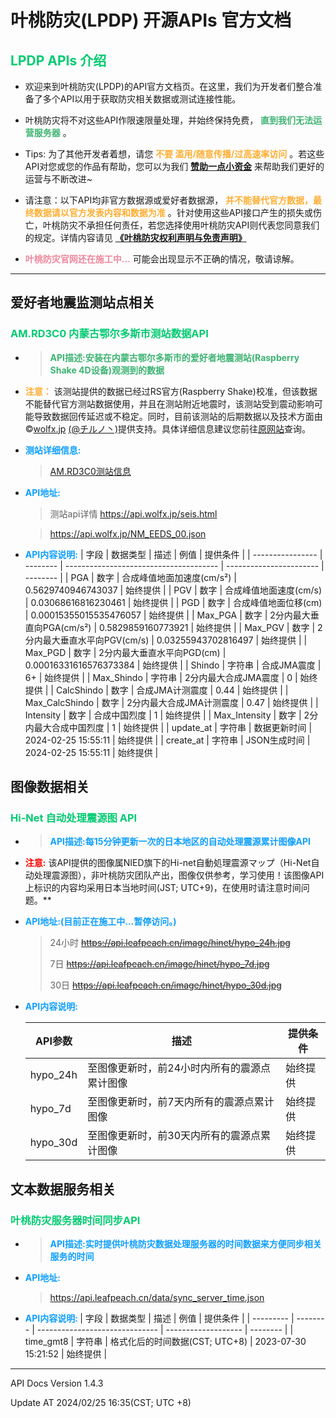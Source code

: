 # 叶桃防灾(LPDP)  开源APIs 官方文档


## <font color="\#3CB371">LPDP APIs 介绍</font>
- 欢迎来到叶桃防灾(LPDP)的API官方文档页。在这里，我们为开发者们整合准备了多个API以用于获取防灾相关数据或测试连接性能。<br>
- 叶桃防灾将不对这些API作限速限量处理，并始终保持免费， **<font color="#3CB371">直到我们无法运营服务器</font>** 。<br>

- Tips: 为了其他开发者着想，请您 **<font color="#FFAE32">不要 滥用/随意传播/过高速率访问</font>** 。若这些API对您或您的作品有帮助，您可以为我们 **[赞助一点小资金](/donate_us)** 来帮助我们更好的运营与不断改进~<br>


- 请注意：以下API均非官方数据源或爱好者数据源， **<font color="#FFAE32">并不能替代官方数据，最终数据请以官方发表内容和数据为准</font>** 。针对使用这些API接口产生的损失或伤亡，叶桃防灾不承担任何责任，若您选择使用叶桃防灾API则代表您同意我们的规定。详情内容请见 **[《叶桃防灾权利声明与免责声明》](/lpdp_statement)** <br>


- **<font color="#F0869B">叶桃防灾官网还在施工中...</font>**  可能会出现显示不正确的情况，敬请谅解。

------



## 爱好者地震监测站点相关

### <font color="\#3CB371">AM.RD3C0 内蒙古鄂尔多斯市测站数据API</font>

- >**<font color="#3CB371">API描述:安装在内蒙古鄂尔多斯市的爱好者地震测站(Raspberry Shake 4D设备)观测到的数据 </font>** </font>

- **<font color="#FFAE32">注意：</font>** 该测站提供的数据已经过RS官方(Raspberry Shake)校准，但该数据不能替代官方测站数据使用，并且在测站附近地震时，该测站受到震动影响可能导致数据回传延迟或不稳定。同时，目前该测站的后期数据以及技术方面由©[wolfx.jp](https://wolfx.jp) [(@チルノ丶)](https://space.bilibili.com/18200769)提供支持。具体详细信息建议您前往[原网站](https://api.wolfx.jp/seis.html)查询。

- **<font color="#0E9FFF">测站详细信息:</font>** 

  > [AM.RD3C0测站信息](/info_rd3c0)

- **<font color="#0E9FFF">API地址:**
  > 测站api详情 https://api.wolfx.jp/seis.html

  > https://api.wolfx.jp/NM_EEDS_00.json
  
- **<font color="#0E9FFF">API内容说明:</font>**</font>
| 字段             | 数据类型 | 描述                                   | 例值                    | 提供条件 |
| ---------------- | -------- | -------------------------------------- | ----------------------- | -------- |
| PGA             | 数字   | 合成峰值地面加速度(cm/s²)             | 0.5629740946743037 | 始终提供 |
| PGV           | 数字   | 合成峰值地面速度(cm/s)                    |  0.03068616816230461                 |  始终提供 |
| PGD              | 数字     | 合成峰值地面位移(cm) | 0.00015355015535476057                    | 始终提供 |
| Max_PGA             | 数字     | 2分内最大垂直向PGA(cm/s²)   | 0.5829859160773921           | 始终提供 |
| Max_PGV       | 数字  | 2分内最大垂直水平向PGV(cm/s)                 | 0.03255943702816497             | 始终提供 |
| Max_PGD           | 数字     | 2分内最大垂直水平向PGD(cm)             | 0.00016331616576373384        | 始终提供 |
| Shindo | 字符串 | 合成JMA震度 | 6+ | 始终提供 |
| Max_Shindo     | 字符串  | 2分内最大合成JMA震度  | 0 | 始终提供 |
| CalcShindo  | 数字  | 合成JMA计测震度 | 0.44 | 始终提供 |
| Max_CalcShindo | 数字  | 2分内最大合成JMA计测震度 | 0.47 | 始终提供 |
| Intensity | 数字 | 合成中国烈度 | 1 | 始终提供 |
| Max_Intensity | 数字 | 2分内最大合成中国烈度 | 1 | 始终提供 |
| update_at | 字符串 | 数据更新时间 | 2024-02-25 15:55:11 | 始终提供 |
| create_at | 字符串 | JSON生成时间 | 2024-02-25 15:55:11 | 始终提供 |

## 图像数据相关

### **<font color="\#3CB371">Hi-Net 自动处理震源图 API</font>**

- >**<font color="#0E9FFF">API描述:每15分钟更新一次的日本地区的自动处理震源累计图像API</font>**</font> 

- **<font color="red">注意:</font>**</font> 该API提供的图像属NIED旗下的Hi-net自動処理震源マップ（Hi-Net自动处理震源图），非叶桃防灾团队产出，图像仅供参考，学习使用！该图像API上标识的内容均采用日本当地时间(JST; UTC+9)，在使用时请注意时间问题。**

- **<font color="#0E9FFF">API地址:(目前正在施工中...暂停访问。)</font>**</font>

  > 24小时 ~~https://api.leafpeach.cn/image/hinet/hypo_24h.jpg~~
  >
  > 7日 ~~https://api.leafpeach.cn/image/hinet/hypo_7d.jpg~~
  >
  > 30日 ~~https://api.leafpeach.cn/image/hinet/hypo_30d.jpg~~

- **<font color="#0E9FFF">API内容说明:</font>**</font>

  | API参数  | 描述                                         | 提供条件 |
  | -------- | -------------------------------------------- | -------- |
  | hypo_24h | 至图像更新时，前24小时内所有的震源点累计图像 | 始终提供 |
  | hypo_7d  | 至图像更新时，前7天内所有的震源点累计图像    | 始终提供 |
  | hypo_30d | 至图像更新时，前30天内所有的震源点累计图像   | 始终提供 |



## 文本数据服务相关


### **<font color="\#3CB371">叶桃防灾服务器时间同步API</font>**

- > **<font color="#0E9FFF">API描述:实时提供叶桃防灾数据处理服务器的时间数据来方便同步相关服务的时间</font>**</font> 

- **<font color="#0E9FFF"> API地址:</font>**

  > https://api.leafpeach.cn/data/sync_server_time.json
  
- **<font color="#0E9FFF"> API内容说明: </font>**
| 字段      | 数据类型 | 描述                           | 例值                | 提供条件 |
| --------- | -------- | ------------------------------ | ------------------- | -------- |
| time_gmt8 | 字符串   | 格式化后的时间数据(CST; UTC+8) | 2023-07-30 15:21:52 | 始终提供 |





------


API Docs Version 1.4.3

Update AT 2024/02/25 16:35(CST; UTC +8)
